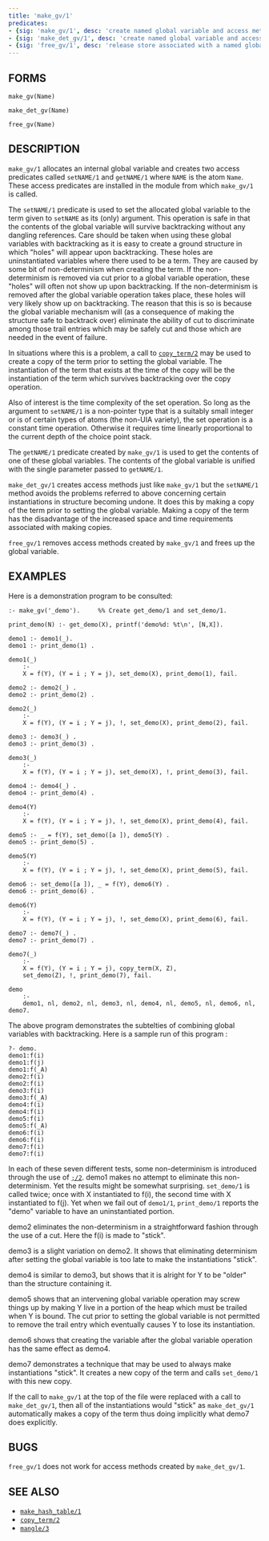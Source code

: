```yaml
---
title: 'make_gv/1'
predicates:
- {sig: 'make_gv/1', desc: 'create named global variable and access methods'}
- {sig: 'make_det_gv/1', desc: 'create named global variable and access methods which preserve instantiations of structures'}
- {sig: 'free_gv/1', desc: 'release store associated with a named global variable'}
---
```


## FORMS

```
make_gv(Name)

make_det_gv(Name)

free_gv(Name)
```

## DESCRIPTION

`make_gv/1` allocates an internal global variable and creates two access predicates called `setNAME/1` and `getNAME/1` where `NAME` is the atom `Name`. These access predicates are installed in the module from which `make_gv/1` is called.

The `setNAME/1` predicate is used to set the allocated global variable to the term given to `setNAME` as its (only) argument. This operation is safe in that the contents of the global variable will survive backtracking without any dangling references. Care should be taken when using these global variables with backtracking as it is easy to create a ground structure in which &quot;holes&quot; will appear upon backtracking. These holes are uninstantiated variables where there used to be a term. They are caused by some bit of non-determinism when creating the term. If the non-determinism is removed via cut prior to a global variable operation, these &quot;holes&quot; will often not show up upon backtracking. If the non-determinism is removed after the global variable operation takes place, these holes will very likely show up on backtracking. The reason that this is so is because the global variable mechanism will (as a consequence of making the structure safe to backtrack over) eliminate the ability of cut to discriminate among those trail entries which may be safely cut and those which are needed in the event of failure.

In situations where this is a problem, a call to [`copy_term/2`](copyterm2.html) may be used to create a copy of the term prior to setting the global variable. The instantiation of the term that exists at the time of the copy will be the instantiation of the term which survives backtracking over the copy operation.

Also of interest is the time complexity of the set operation. So long as the argument to `setNAME/1` is a non-pointer type that is a suitably small integer or is of certain types of atoms (the non-UIA variety), the set operation is a constant time operation. Otherwise it requires time linearly proportional to the current depth of the choice point stack.

The `getNAME/1` predicate created by `make_gv/1` is used to get the contents of one of these global variables. The contents of the global variable is unified with the single parameter passed to `getNAME/1`.

`make_det_gv/1` creates access methods just like `make_gv/1` but the `setNAME/1` method avoids the problems referred to above concerning certain instantiations in structure becoming undone. It does this by making a copy of the term prior to setting the global variable. Making a copy of the term has the disadvantage of the increased space and time requirements associated with making copies.

`free_gv/1` removes access methods created by `make_gv/1` and frees up the global variable.

## EXAMPLES

Here is a demonstration program to be consulted:
```
:- make_gv('_demo').     %% Create get_demo/1 and set_demo/1.

print_demo(N) :- get_demo(X), printf('demo%d: %t\n', [N,X]).

demo1 :- demo1(_).
demo1 :- print_demo(1) .

demo1(_) 
    :- 
    X = f(Y), (Y = i ; Y = j), set_demo(X), print_demo(1), fail.

demo2 :- demo2(_) .
demo2 :- print_demo(2) .

demo2(_) 
    :- 
    X = f(Y), (Y = i ; Y = j), !, set_demo(X), print_demo(2), fail.

demo3 :- demo3(_) .
demo3 :- print_demo(3) .

demo3(_) 
    :- 
    X = f(Y), (Y = i ; Y = j), set_demo(X), !, print_demo(3), fail.

demo4 :- demo4(_) .
demo4 :- print_demo(4) .

demo4(Y) 
    :- 
    X = f(Y), (Y = i ; Y = j), !, set_demo(X), print_demo(4), fail.

demo5 :- _ = f(Y), set_demo([a ]), demo5(Y) .
demo5 :- print_demo(5) .

demo5(Y) 
    :- 
    X = f(Y), (Y = i ; Y = j), !, set_demo(X), print_demo(5), fail.

demo6 :- set_demo([a ]), _ = f(Y), demo6(Y) .
demo6 :- print_demo(6) .

demo6(Y) 
    :- 
    X = f(Y), (Y = i ; Y = j), !, set_demo(X), print_demo(6), fail.

demo7 :- demo7(_) .
demo7 :- print_demo(7) .

demo7(_) 
    :- 
    X = f(Y), (Y = i ; Y = j), copy_term(X, Z),
    set_demo(Z), !, print_demo(7), fail.

demo 
    :- 
    demo1, nl, demo2, nl, demo3, nl, demo4, nl, demo5, nl, demo6, nl, demo7.
```

The above program demonstrates the subtelties of combining global variables with backtracking. Here is a sample run of this program :

```
?- demo.
demo1:f(i)
demo1:f(j)
demo1:f(_A)
demo2:f(i)
demo2:f(i)
demo3:f(i)
demo3:f(_A)
demo4:f(i)
demo4:f(i)
demo5:f(i)
demo5:f(_A)
demo6:f(i)
demo6:f(i)
demo7:f(i)
demo7:f(i)
```

In each of these seven different tests, some non-determinism is introduced through the use of [`;/2`](semicolon2.html).
demo1 makes no attempt to eliminate this non-determinism. Yet the results might be somewhat surprising.  `set_demo/1` is called twice; once with X instantiated to f(i), the second time with X instantiated to f(j).  Yet when we fail out of `demo1/1`, `print_demo/1` reports the &quot;demo&quot; variable to have an uninstantiated portion.

demo2 eliminates the non-determinism in a straightforward fashion through the use of a cut.  Here the f(i) is made to &quot;stick&quot;.

demo3 is a slight variation on demo2.  It shows that eliminating determinism after setting the global variable is too late to make the instantiations &quot;stick&quot;.

demo4 is similar to demo3, but shows that it is alright for Y to be &quot;older&quot; than the structure containing it.

demo5 shows that an intervening global variable operation may screw things up by making Y live in a portion of the heap which must be trailed when Y is bound.  The cut prior to setting the global variable is not permitted to remove the trail entry which eventually causes Y to lose its instantiation.

demo6 shows that creating the variable after the global variable operation has the same effect as demo4.

demo7 demonstrates a technique that may be used to always make instantiations &quot;stick&quot;. It creates a new copy of the term and calls `set_demo/1` with this new copy.

If the call to `make_gv/1` at the top of the file were replaced with a call to `make_det_gv/1`, then all of the instantiations would &quot;stick&quot; as `make_det_gv/1` automatically makes a copy of the term thus doing implicitly what demo7 does explicitly.

## BUGS

`free_gv/1` does not work for access methods created by `make_det_gv/1`.


## SEE ALSO

- [`make_hash_table/1`](makehashtable1.html)
- [`copy_term/2`](copyterm2.html)
- [`mangle/3`](mangle3.html)
